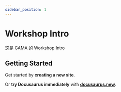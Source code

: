 ```yaml
---
sidebar_position: 1
---
```


# Workshop Intro

这是 GAMA 的 Workshop Intro

## Getting Started

Get started by **creating a new site**.

Or **try Docusaurus immediately** with **[docusaurus.new](https://docusaurus.new)**.
